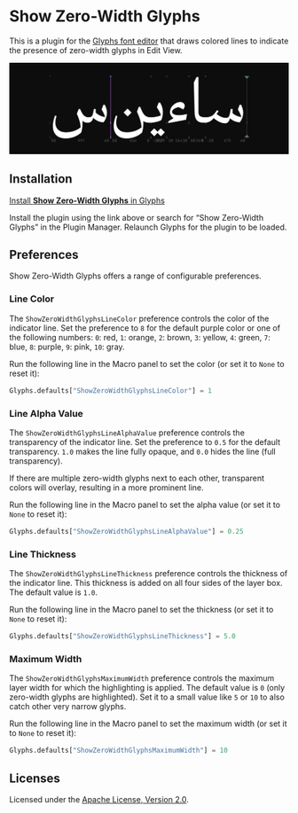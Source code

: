 # Show Zero-Width Glyphs

This is a plugin for the [Glyphs font editor](https://glyphsapp.com) that draws colored lines to indicate the presence of zero-width glyphs in Edit View.

![](Assets/Screenshot.png)

## Installation

[Install **Show Zero-Width Glyphs** in Glyphs](https://florianpircher.com/glyphs/plugins/show-zero-width-glyphs/install)

Install the plugin using the link above or search for “Show Zero-Width Glyphs” in the Plugin Manager.
Relaunch Glyphs for the plugin to be loaded.

## Preferences

Show Zero-Width Glyphs offers a range of configurable preferences.

### Line Color

The `ShowZeroWidthGlyphsLineColor` preference controls the color of the indicator line.
Set the preference to `8` for the default purple color or one of the following numbers:
`0`: red, `1`: orange, `2`: brown, `3`: yellow, `4`: green, `7`: blue, `8`: purple, `9`: pink, `10`: gray.

Run the following line in the Macro panel to set the color (or set it to `None` to reset it):

```python
Glyphs.defaults["ShowZeroWidthGlyphsLineColor"] = 1
```

### Line Alpha Value

The `ShowZeroWidthGlyphsLineAlphaValue` preference controls the transparency of the indicator line.
Set the preference to `0.5` for the default transparency.
`1.0` makes the line fully opaque, and `0.0` hides the line (full transparency).

If there are multiple zero-width glyphs next to each other, transparent colors will overlay, resulting in a more prominent line.

Run the following line in the Macro panel to set the alpha value (or set it to `None` to reset it):

```python
Glyphs.defaults["ShowZeroWidthGlyphsLineAlphaValue"] = 0.25
```

### Line Thickness

The `ShowZeroWidthGlyphsLineThickness` preference controls the thickness of the indicator line.
This thickness is added on all four sides of the layer box.
The default value is `1.0`.

Run the following line in the Macro panel to set the thickness (or set it to `None` to reset it):

```python
Glyphs.defaults["ShowZeroWidthGlyphsLineThickness"] = 5.0
```

### Maximum Width

The `ShowZeroWidthGlyphsMaximumWidth` preference controls the maximum layer width for which the highlighting is applied.
The default value is `0` (only zero-width glyphs are highlighted).
Set it to a small value like `5` or `10` to also catch other very narrow glyphs.

Run the following line in the Macro panel to set the maximum width (or set it to `None` to reset it):

```python
Glyphs.defaults["ShowZeroWidthGlyphsMaximumWidth"] = 10
```

## Licenses

Licensed under the [Apache License, Version 2.0](http://www.apache.org/licenses/LICENSE-2.0).

